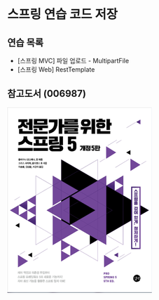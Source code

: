 # 스프링 연습 코드 저장

## 연습 목록
- [스프링 MVC] 파일 업로드 - MultipartFile
- [스프링 Web] RestTemplate

## 참고도서 (006987) 

![전문가를 위한 스프링 5 Cover](./document/images/cover_front.png)
